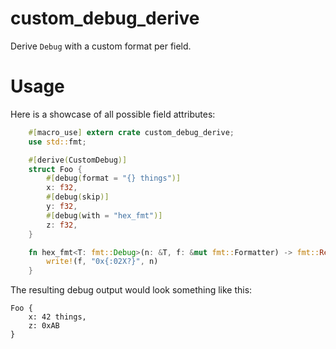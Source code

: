 # custom_debug_derive

Derive `Debug` with a custom format per field.

# Usage

Here is a showcase of all possible field attributes:

```rust
    #[macro_use] extern crate custom_debug_derive;
    use std::fmt;

    #[derive(CustomDebug)]
    struct Foo {
        #[debug(format = "{} things")]
        x: f32,
        #[debug(skip)]
        y: f32,
        #[debug(with = "hex_fmt")]
        z: f32,
    }

    fn hex_fmt<T: fmt::Debug>(n: &T, f: &mut fmt::Formatter) -> fmt::Result {
        write!(f, "0x{:02X?}", n)
    }
```

The resulting debug output would look something like this:

```
Foo {
    x: 42 things,
    z: 0xAB
}
```

